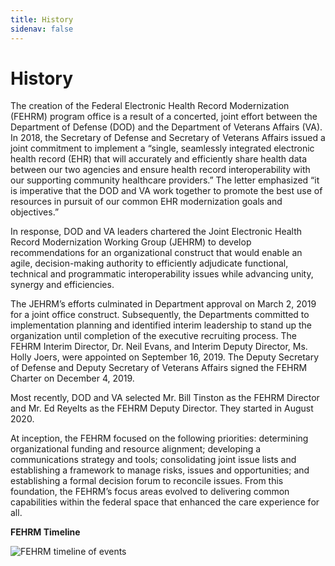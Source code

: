 ```yaml
---
title: History
sidenav: false
---
```

# History

The creation of the Federal Electronic Health Record Modernization (FEHRM) program office is a result of a concerted, joint effort between the Department of Defense (DOD) and the Department of Veterans Affairs (VA). In 2018, the Secretary of Defense and Secretary of Veterans Affairs issued a joint commitment to implement a “single, seamlessly integrated electronic health record (EHR) that will accurately and efficiently share health data between our two agencies and ensure health record interoperability with our supporting community healthcare providers.” The letter emphasized “it is imperative that the DOD and VA work together to promote the best use of resources in pursuit of our common EHR modernization goals and objectives.”

In response, DOD and VA leaders chartered the Joint Electronic Health Record Modernization Working Group (JEHRM) to develop recommendations for an organizational construct that would enable an agile, decision-making authority to efficiently adjudicate functional, technical and programmatic interoperability issues while advancing unity, synergy and efficiencies.

The JEHRM’s efforts culminated in Department approval on March 2, 2019 for a joint office construct. Subsequently, the Departments committed to implementation planning and identified interim leadership to stand up the organization until completion of the executive recruiting process. The FEHRM Interim Director, Dr. Neil Evans, and Interim Deputy Director, Ms. Holly Joers, were appointed on September 16, 2019. The Deputy Secretary of Defense and Deputy Secretary of Veterans Affairs signed the FEHRM Charter on December 4, 2019.

Most recently, DOD and VA selected Mr. Bill Tinston as the FEHRM Director and Mr. Ed Reyelts as the FEHRM Deputy Director. They started in August 2020.

At inception, the FEHRM focused on the following priorities: determining organizational funding and resource alignment; developing a communications strategy and tools; consolidating joint issue lists and establishing a framework to manage risks, issues and opportunities; and establishing a formal decision forum to reconcile issues. From this foundation, the FEHRM’s focus areas evolved to delivering common capabilities within the federal space that enhanced the care experience for all.

**FEHRM Timeline** 

![FEHRM timeline of events](images/timeline.png "FEHRM Timeline")